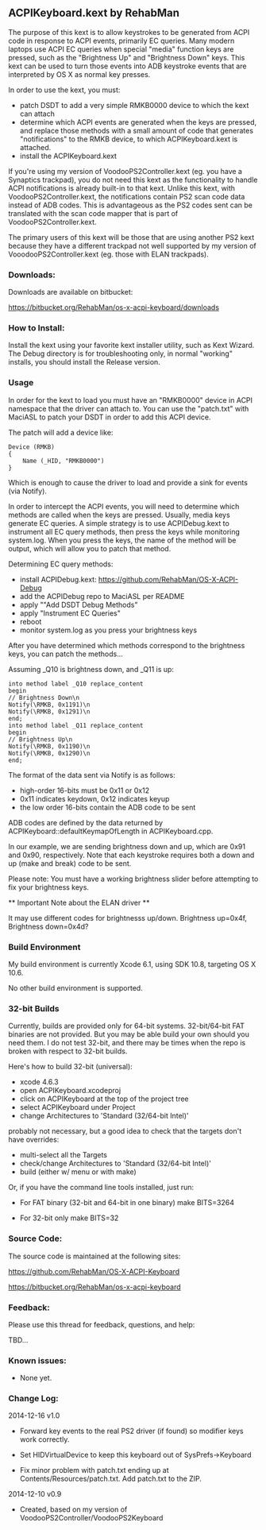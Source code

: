 ## ACPIKeyboard.kext by RehabMan

The purpose of this kext is to allow keystrokes to be generated from ACPI code in response to ACPI events, primarily EC queries.  Many modern laptops use ACPI EC queries when special "media" function keys are pressed, such as the "Brightness Up" and "Brightness Down" keys.  This kext can be used to turn those events into ADB keystroke events that are interpreted by OS X as normal key presses.

In order to use the kext, you must:
- patch DSDT to add a very simple RMKB0000 device to which the kext can attach
- determine which ACPI events are generated when the keys are pressed, and replace those methods with a small amount of code that generates "notifications" to the RMKB device, to which ACPIKeyboard.kext is attached.
- install the ACPIKeyboard.kext

If you're using my version of VoodooPS2Controller.kext (eg. you have a Synaptics trackpad), you do not need this kext as the functionality to handle ACPI notifications is already built-in to that kext.  Unlike this kext, with VoodooPS2Controller.kext, the notifications contain PS2 scan code data instead of ADB codes.  This is advantageous as the PS2 codes sent can be translated with the scan code mapper that is part of VoodooPS2Controller.kext.

The primary users of this kext will be those that are using another PS2 kext because they have a different trackpad not well supported by my version of VooodooPS2Controller.kext (eg. those with ELAN trackpads).


### Downloads:

Downloads are available on bitbucket:

https://bitbucket.org/RehabMan/os-x-acpi-keyboard/downloads


### How to Install:

Install the kext using your favorite kext installer utility, such as Kext Wizard.  The Debug directory is for troubleshooting only, in normal "working" installs, you should install the Release version.


### Usage

In order for the kext to load you must have an "RMKB0000" device in ACPI namespace that the driver can attach to.  You can use the "patch.txt" with MaciASL to patch your DSDT in order to add this ACPI device.

The patch will add a device like:
```
Device (RMKB)
{
    Name (_HID, "RMKB0000")
}
```

Which is enough to cause the driver to load and provide a sink for events (via Notify).

In order to intercept the ACPI events, you will need to determine which methods are called when the keys are pressed.  Usually, media keys generate EC queries.  A simple strategy is to use ACPIDebug.kext to instrument all EC query methods, then press the keys while monitoring system.log.  When you press the keys, the name of the method will be output, which will allow you to patch that method.

Determining EC query methods:
- install ACPIDebug.kext: https://github.com/RehabMan/OS-X-ACPI-Debug
- add the ACPIDebug repo to MaciASL per README
- apply ""Add DSDT Debug Methods"
- apply "Instrument EC Queries"
- reboot
- monitor system.log as you press your brightness keys

After you have determined which methods correspond to the brightness keys, you can patch the methods...

Assuming _Q10 is brightness down, and _Q11 is up:

```
into method label _Q10 replace_content
begin
// Brightness Down\n
Notify(\RMKB, 0x1191)\n
Notify(\RMKB, 0x1291)\n
end;
into method label _Q11 replace_content
begin
// Brightness Up\n
Notify(\RMKB, 0x1190)\n
Notify(\RMKB, 0x1290)\n
end;
```

The format of the data sent via Notify is as follows:
- high-order 16-bits must be 0x11 or 0x12
- 0x11 indicates keydown, 0x12 indicates keyup
- the low order 16-bits contain the ADB code to be sent

ADB codes are defined by the data returned by ACPIKeyboard::defaultKeymapOfLength in ACPIKeyboard.cpp.

In our example, we are sending brightness down and up, which are 0x91 and 0x90, respectively.  Note that each keystroke requires both a down and up (make and break) code to be sent.

Please note: You must have a working brightness slider before attempting to fix your brightness keys.

** Important Note about the ELAN driver **

It may use different codes for brightnesss up/down.  Brightness up=0x4f, Brightness down=0x4d?


### Build Environment

My build environment is currently Xcode 6.1, using SDK 10.8, targeting OS X 10.6.

No other build environment is supported.


### 32-bit Builds

Currently, builds are provided only for 64-bit systems.  32-bit/64-bit FAT binaries are not provided.  But you may be able build your own should you need them.  I do not test 32-bit, and there may be times when the repo is broken with respect to 32-bit builds.

Here's how to build 32-bit (universal):

- xcode 4.6.3
- open ACPIKeyboard.xcodeproj
- click on ACPIKeyboard at the top of the project tree
- select ACPIKeyboard under Project
- change Architectures to 'Standard (32/64-bit Intel)'

probably not necessary, but a good idea to check that the targets don't have overrides:
- multi-select all the Targets
- check/change Architectures to 'Standard (32/64-bit Intel)'
- build (either w/ menu or with make)

Or, if you have the command line tools installed, just run:

- For FAT binary (32-bit and 64-bit in one binary)
make BITS=3264

- For 32-bit only
make BITS=32


### Source Code:

The source code is maintained at the following sites:

https://github.com/RehabMan/OS-X-ACPI-Keyboard

https://bitbucket.org/RehabMan/os-x-acpi-keyboard


### Feedback:

Please use this thread for feedback, questions, and help:

TBD...


### Known issues:

- None yet.


### Change Log:

2014-12-16 v1.0

- Forward key events to the real PS2 driver (if found) so modifier keys work correctly.

- Set HIDVirtualDevice to keep this keyboard out of SysPrefs->Keyboard

- Fix minor problem with patch.txt ending up at Contents/Resources/patch.txt.  Add patch.txt to the ZIP.


2014-12-10 v0.9

- Created, based on my version of VoodooPS2Controller/VoodooPS2Keyboard

